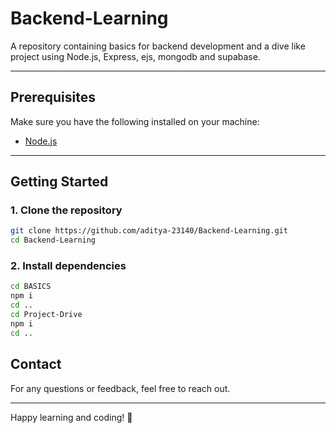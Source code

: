 # Backend-Learning

A repository containing basics for backend development and a dive like project using Node.js, Express, ejs, mongodb and supabase.

---

## Prerequisites

Make sure you have the following installed on your machine:

- [Node.js](https://nodejs.org/en/)

---

## Getting Started

### 1. Clone the repository

```bash
git clone https://github.com/aditya-23140/Backend-Learning.git
cd Backend-Learning
````

### 2. Install dependencies

```bash
cd BASICS
npm i
cd ..
cd Project-Drive
npm i
cd ..
```

## Contact

For any questions or feedback, feel free to reach out.

---

Happy learning and coding! 🚀

